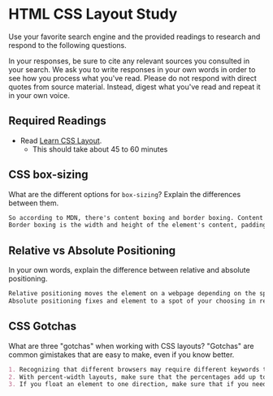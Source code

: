 # HTML CSS Layout Study

Use your favorite search engine and the provided readings to research and respond to the following questions.

In your responses, be sure to cite any relevant sources you consulted in your search. We ask you to write responses in your own words in order to see how you process what you've read. Please do not respond with direct quotes from source material. Instead, digest what you've read and repeat it in your own voice.

## Required Readings

- Read [Learn CSS Layout](http://learnlayout.com).
  - This should take about 45 to 60 minutes

## CSS box-sizing

What are the different options for `box-sizing`? Explain the differences between them.

```md
So according to MDN, there's content boxing and border boxing. Content boxing is the width and height of your content without padding, borders, and margins.
Border boxing is the width and height of the element's content, padding, and border combined. 
```

## Relative vs Absolute Positioning

In your own words, explain the difference between relative and absolute positioning.

```md
Relative positioning moves the element on a webpage depending on the specific direction you tell it to by using properties.
Absolute positioning fixes and element to a spot of your choosing in relation to where you to where its parent element is.
```

## CSS Gotchas

What are three "gotchas" when working with CSS layouts? "Gotchas" are common gimistakes that are easy to make, even if you know better.

```md
1. Recognizing that different browsers may require different keywords to do the same things (-webkit- and -moz- for example.)
2. With percent-width layouts, make sure that the percentages add up to 100% or else there will be gaps in the layout.
3. If you float an element to one direction, make sure that if you need to clearfix, indicate that same direction.
```
